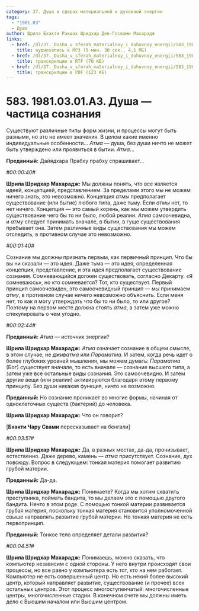 ```yaml
---
category: 37. Душа в сферах материальной и духовной энергии
tags:
  - "1981.03"
  - Душа
author: Шрила Бхакти Ракшак Шридхар Дев-Госвами Махарадж
links:
  - href: /dl/37._Dusha_v_sferah_materialnoy_i_duhovnoy_energii/583_1981.03.01.A3_SridharMj_Dusha_chastica_soznaniya.mp3
    title: аудиозапись в MP3 (5 мин. 30 сек., 4,1 МБ)
  - href: /dl/37._Dusha_v_sferah_materialnoy_i_duhovnoy_energii/583_1981.03.01.A3_SridharMj_Dusha_chastica_soznaniya.rtf
    title: транскрипцию в RTF (70 КБ)
  - href: /dl/37._Dusha_v_sferah_materialnoy_i_duhovnoy_energii/583_1981.03.01.A3_SridharMj_Dusha_chastica_soznaniya.pdf
    title: транскрипцию в PDF (123 КБ)
---
```


# 583. 1981.03.01.A3. Душа — частица сознания

Существуют различные типы форм жизни, и процессы могут быть разными, но это не имеет значения. В целом какие именно индивидуальные особенности… *Атма* — душа, без души ничто не может быть утверждено или проявиться в бытии. *Атма*…

**Преданный:** Дайядхара Прабху прабху спрашивает…

*#00:00:40#*

**Шрила Шридхар Махарадж:** Мы должны понять, что все является идеей, концепцией, представлением. За пределами этого мы не можем ничего знать, это невозможно. Концепция *атмы* предполагает существование (или бытие) любого типа, даже тьму. Если *атмы* нет, то нет ничего. Концепция — это самый корень, как мы можем утвердить существование чего бы то ни было, любой реалии. *Атма* самоочевидна, и *атму* следует принимать вначале, в бытии, в гуще существования пребывает она. Затем различные виды существования мы можем отследить, в противном случае это невозможно.

*#00:01:40#*

Сознание мы должны признать первым, как первичный принцип. Что бы вы ни сказали — это идея. Даже тьма — это идея, определенная концепция, представление, и эта идея предполагает существование сознания. Сомневающийся должен существовать, согласно Декарту. «Я сомневаюсь», но кто сомневается? Тот, кто существует. Первый принцип самоочевиден, это самоочевидный принцип — мы принимаем *атму*, в противном случае ничего невозможно объяснить. Если меня нет, то как я могу утверждать что бы то ни было, то или другое? Поэтому на первом месте должна стоять *атма*, а затем уже можно спекулировать о чем угодно.

*#00:02:44#*

**Преданный:** *Атма* — источник энергии?

**Шрила Шридхар Махарадж:** *Атма* означает сознание в общем смысле, в этом случае, не *дживатма* или *Параматма*. И затем, когда речь идет о более глубоких уровней мышления, мы можем думать: *Параматма* (Бог) существует вначале, то есть вначале — сознание высшего типа, а затем уже все остальные виды сознания. Это самоочевидно. И затем другие вещи (или реалии) активируются благодаря этому первому принципу. Без души никакая функция, ничто не возможно.

**Преданный:** Но сознание проникает во многие формы, начиная от одноклеточных существ (бактерий) до человека.

**Шрила Шридхар Махарадж:** Что он говорит?

[**Бхакти Чару Свами** пересказывает на бенгали]

*#00:03:51#*

**Шрила Шридхар Махарадж:** Да, в разных местах, да-да, пронизывает, естественно. Даже дерево, камень — *атма* присутствует. Сознание, дух повсюду. Вопрос в следующем: тонкая материя помогает развитию грубой материи.

**Преданный:** Да-да.

**Шрила Шридхар Махарадж:** Понимаете? Когда мы хотим схватить преступника, поймать бандита, то мы делаем это с помощью другого бандита. Нечто в этом роде. С помощью тонкой материи развивается грубая материя, поскольку тонкая материя становится уполномоченной свыше направлять развитие грубой материи. Но тонкая материя не есть первопринцип.

**Преданный:** Тонкое тело определяет детали развития?

*#00:04:51#*

**Шрила Шридхар Махарадж:** Понимаешь, можно сказать, что компьютер независим с одной стороны. У него внутри происходят свои процессы, но все равно у компьютера есть тот, кто на нем работает. Компьютер не есть совершенный центр. Но есть некий более высокий центр, который направляет развитие, существование (и прочее) всех остальных центров. Этот процесс многоступенчатый: многочисленные центры, многочисленные стадии. В конечном счете мы должны иметь дело с Высшим началом или Высшим центром.

